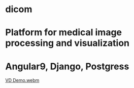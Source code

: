 # dicom

# Platform for medical image processing and visualization
# Angular9, Django, Postgress


[VD Demo.webm](https://github.com/benabbesmoncef/dicom/assets/16278972/931bcb67-5bb1-42b1-ac6b-08259ca56d5b)
